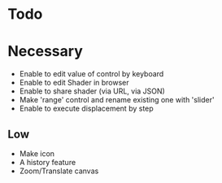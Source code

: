 # Todo

# Necessary

 - Enable to edit value of control by keyboard
 - Enable to edit Shader in browser
 - Enable to share shader (via URL, via JSON)
 - Make 'range' control and rename existing one with 'slider'
 - Enable to execute displacement by step

## Low

 - Make icon
 - A history feature
 - Zoom/Translate canvas
